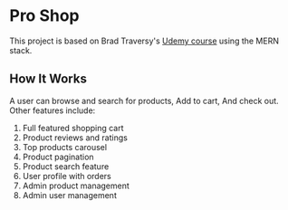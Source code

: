 # Pro Shop

This project is based on Brad Traversy's [Udemy course](https://www.udemy.com/course/mern-ecommerce) using the MERN stack.

## How It Works

A user can browse and search for products, Add to cart, And check out. Other features include:

1. Full featured shopping cart
2. Product reviews and ratings
3. Top products carousel
4. Product pagination
5. Product search feature
6. User profile with orders
7. Admin product management
8. Admin user management
